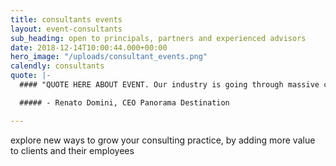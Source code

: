 ```yaml
---
title: consultants events
layout: event-consultants
sub_heading: open to principals, partners and experienced advisors
date: 2018-12-14T10:00:44.000+00:00
hero_image: "/uploads/consultant_events.png"
calendly: consultants
quote: |-
  #### "QUOTE HERE ABOUT EVENT. Our industry is going through massive change.  #stratapp is at the core of our response, connecting our talent across four countries, aligning all of us in real time."

  ##### - Renato Domini, CEO Panorama Destination

---
```

explore new ways to grow your consulting practice, by adding more value to clients and their employees